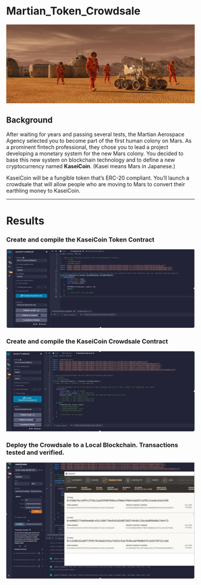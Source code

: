 # Martian_Token_Crowdsale

![alt=""](Images/application-image.png)

## Background

After waiting for years and passing several tests, the Martian Aerospace Agency selected you to become part of the first human colony on Mars. As a prominent fintech professional, they chose you to lead a project developing a monetary system for the new Mars colony. You decided to base this new system on blockchain technology and to define a new cryptocurrency named **KaseiCoin**. (Kasei means Mars in Japanese.)

KaseiCoin will be a fungible token that’s ERC-20 compliant. You’ll launch a crowdsale that will allow people who are moving to Mars to convert their earthling money to KaseiCoin.


**********************************************************************************************************************************************************
# Results

### Create and compile the KaseiCoin Token Contract
![Image 1](https://github.com/juliannehiew/Martian_Token_Crowdsale/blob/main/Images/Image1.JPG)


### Create and compile the KaseiCoin Crowdsale Contract
![Image2](https://github.com/juliannehiew/Martian_Token_Crowdsale/blob/main/Images/Image2.JPG)


### Deploy the Crowdsale to a Local Blockchain.  Transactions tested and verified.
![Image3](https://github.com/juliannehiew/Martian_Token_Crowdsale/blob/main/Images/Image3.JPG)



